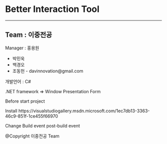 <h1>Better Interaction Tool</h1>
<hr>
<h2> Team  : 이중전공</h2>

<p>Manager : 홍용원</p>

<ul>
<li>박민욱</li>
<li>백경오</li>
<li>조동헌 - davinnovation@gmail.com</li>
</ul>


<p>개발언어 : C#</p>
<p>.NET framework => Window Presentation Form</p>

<p>Before start project</p>
<p>Install https://visualstudiogallery.msdn.microsoft.com/1ec7db13-3363-46c9-851f-1ce455f66970</p>
<p>Change Build event post-build event</p>
@Copyright 이중전공 Team

